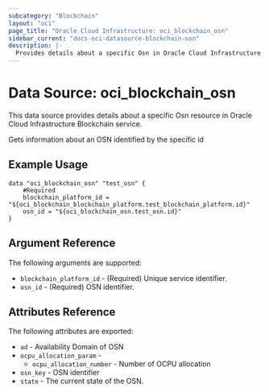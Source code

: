 ```yaml
---
subcategory: "Blockchain"
layout: "oci"
page_title: "Oracle Cloud Infrastructure: oci_blockchain_osn"
sidebar_current: "docs-oci-datasource-blockchain-osn"
description: |-
  Provides details about a specific Osn in Oracle Cloud Infrastructure Blockchain service
---
```


# Data Source: oci_blockchain_osn
This data source provides details about a specific Osn resource in Oracle Cloud Infrastructure Blockchain service.

Gets information about an OSN identified by the specific id

## Example Usage

```hcl
data "oci_blockchain_osn" "test_osn" {
	#Required
	blockchain_platform_id = "${oci_blockchain_blockchain_platform.test_blockchain_platform.id}"
	osn_id = "${oci_blockchain_osn.test_osn.id}"
}
```

## Argument Reference

The following arguments are supported:

* `blockchain_platform_id` - (Required) Unique service identifier.
* `osn_id` - (Required) OSN identifier.


## Attributes Reference

The following attributes are exported:

* `ad` - Availability Domain of OSN
* `ocpu_allocation_param` - 
	* `ocpu_allocation_number` - Number of OCPU allocation
* `osn_key` - OSN identifier
* `state` - The current state of the OSN.


